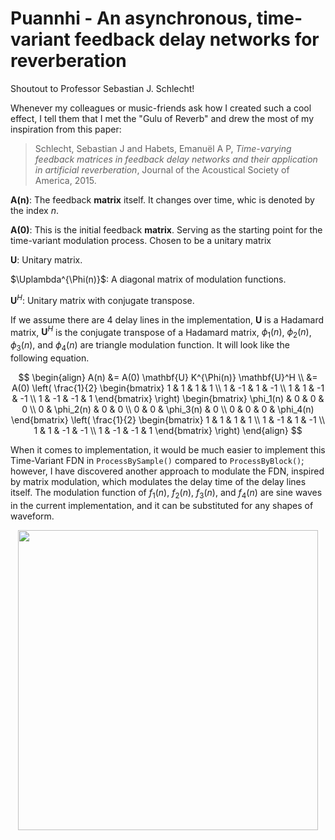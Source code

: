 # Puannhi - An asynchronous, time-variant feedback delay networks for reverberation

Shoutout to Professor Sebastian J. Schlecht! 

Whenever my colleagues or music-friends ask how I created such a cool effect, I tell them that I met the "Gulu of Reverb" and drew the most of my inspiration from this paper: 
> Schlecht, Sebastian J and Habets, Emanuël A P, *Time-varying feedback matrices in feedback delay networks and their application in artificial reverberation*, Journal of the Acoustical Society of America, 2015.

$\mathbf{A(n)}$: The feedback **matrix** itself. It changes over time, whic is denoted by the index $n$. 

$\mathbf{A(0)}$: This is the initial feedback **matrix**. Serving as the starting point for the time-variant modulation process. Chosen to be a unitary matrix

$\mathbf{U}$: Unitary matrix.

$\Uplambda^{\Phi(n)}$: A diagonal matrix of modulation functions. 

$\mathbf{U}^H$: Unitary matrix with conjugate transpose.

If we assume there are 4 delay lines in the implementation, $\mathbf{U}$ is a Hadamard matrix, $\mathbf{U}^H$ is the conjugate transpose of a Hadamard matrix, $\phi_1(n)$, $\phi_2(n)$, $\phi_3(n)$, and $\phi_4(n)$ are triangle modulation function. It will look like the following equation. 

$$
\begin{align}
A(n) &= A(0) \mathbf{U} K^{\Phi(n)} \mathbf{U}^H \\
     &= A(0) \left( \frac{1}{2} \begin{bmatrix} 
1 & 1 & 1 & 1 \\ 
1 & -1 & 1 & -1 \\ 
1 & 1 & -1 & -1 \\ 
1 & -1 & -1 & 1 
\end{bmatrix} \right) 
\begin{bmatrix} 
\phi_1(n) & 0 & 0 & 0 \\ 
0 & \phi_2(n) & 0 & 0 \\ 
0 & 0 & \phi_3(n) & 0 \\ 
0 & 0 & 0 & \phi_4(n) 
\end{bmatrix} 
\left( \frac{1}{2} \begin{bmatrix} 
1 & 1 & 1 & 1 \\ 
1 & -1 & 1 & -1 \\ 
1 & 1 & -1 & -1 \\ 
1 & -1 & -1 & 1 
\end{bmatrix} \right)
\end{align}
$$

When it comes to implementation, it would be much easier to implement this Time-Variant FDN in `ProcessBySample()` compared to `ProcessByBlock()`; however, I have discovered another approach to modulate the FDN, inspired by matrix modulation, which modulates the delay time of the delay lines itself. The modulation function of $f_1(n)$, $f_2(n)$, $f_3(n)$, and $f_4(n)$ are sine waves in the current implementation, and it can be substituted for any shapes of waveform. 

<p align="center">
<img src="https://github.com/kweiwen/puannhi/assets/15021145/6be55230-8baa-44ff-8cdd-0771d939c531.JPG" width="480">
</p>
